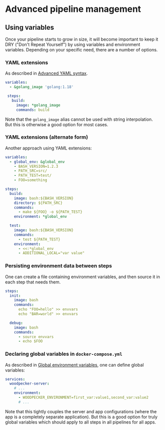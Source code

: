 # Advanced pipeline management

## Using variables

Once your pipeline starts to grow in size, it will become important to keep it DRY ("Don't Repeat Yourself") by using variables and environment variables. Depending on your specific need, there are a number of options.

### YAML extensions

As described in [Advanced YAML syntax](./35-advanced-yaml-syntax.md).

```yml
variables:
  - &golang_image 'golang:1.18'

 steps:
   build:
     image: *golang_image
     commands: build
```

Note that the `golang_image` alias cannot be used with string interpolation. But this is otherwise a good option for most cases.

### YAML extensions (alternate form)

Another approach using YAML extensions:

```yml
variables:
  - global_env: &global_env
    - BASH_VERSION=1.2.3
    - PATH_SRC=src/
    - PATH_TEST=test/
    - FOO=something

steps:
  build:
    image: bash:${BASH_VERSION}
    directory: ${PATH_SRC}
    commands:
      - make ${FOO} -o ${PATH_TEST}
    environment: *global_env

  test:
    image: bash:${BASH_VERSION}
    commands:
      - test ${PATH_TEST}
    environment:
      - <<:*global_env
      - ADDITIONAL_LOCAL="var value"
```

### Persisting environment data between steps

One can create a file containing environment variables, and then source it in each step that needs them.

```yml
steps:
  init:
    image: bash
    commands:
      echo "FOO=hello" >> envvars
      echo "BAR=world" >> envvars

  debug:
    image: bash
    commands:
      - source envvars
      - echo $FOO
```

### Declaring global variables in `docker-compose.yml`

As described in [Global environment variables](./50-environment.md#global-environment-variables), one can define global variables:

```yml
services:
  woodpecker-server:
    # ...
    environment:
      - WOODPECKER_ENVIRONMENT=first_var:value1,second_var:value2
      # ...
```

Note that this tightly couples the server and app configurations (where the app is a completely separate application). But this is a good option for truly global variables which should apply to all steps in all pipelines for all apps.
